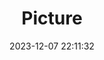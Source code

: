 ---
weight: 1
images:
- /images/edited/64.jpeg
title: Picture
date: 2023-12-07 22:11:32
tags: [luminar neo,work]
---